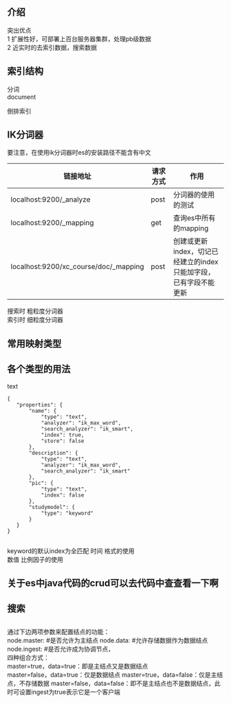 ## 介绍

突出优点  
1 扩展性好，可部署上百台服务器集群，处理pb级数据  
2 近实时的去索引数据，搜索数据
 


## 索引结构

分词   
document  

倒排索引  

## IK分词器

要注意，在使用ik分词器时es的安装路径不能含有中文

| 链接地址| 请求方式 |作用|
| ------- | -------- | ---|
|localhost:9200/_analyze| post | 分词器的使用的测试 |
|localhost:9200/_mapping| get | 查询es中所有的mapping |
|localhost:9200/xc_course/doc/_mapping|post|创建或更新index，切记已经建立的index只能加字段，已有字段不能更新|


搜索时 粗粒度分词器  
索引时 细粒度分词器  

## 常用映射类型



## 各个类型的用法

text

```
{
   "properties": {
       "name": {
           "type": "text",
           "analyzer": "ik_max_word",
           "search_analyzer": "ik_smart",
           "index": true,
           "store": false
       },
       "description": {
           "type": "text",
           "analyzer": "ik_max_word",
           "search_analyzer": "ik_smart"
       },
       "pic": {
           "type": "text",
           "index": false
       },
       "studymodel": {
           "type": "keyword"
       }
   }
}
	
```

keyword的默认index为全匹配
时间  格式的使用  
数值 比例因子的使用   

## 关于es中java代码的crud可以去代码中查查看一下啊

## 搜索


## 

通过下边两项参数来配置结点的功能：  
node.master: #是否允许为主结点 node.data: #允许存储数据作为数据结点 node.ingest: #是否允许成为协调节点，  
四种组合方式：  
master=true，data=true：即是主结点又是数据结点  
master=false，data=true：仅是数据结点 master=true，data=false：仅是主结点，不存储数据 master=false，data=false：即不是主结点也不是数据结点，此时可设置ingest为true表示它是一个客户端  
